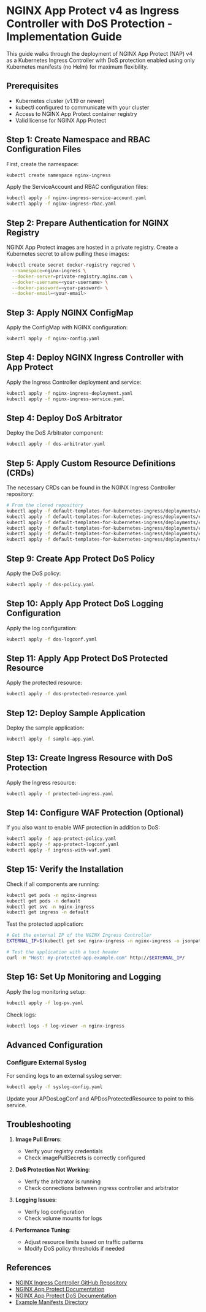 # NGINX App Protect v4 as Ingress Controller with DoS Protection - Implementation Guide

This guide walks through the deployment of NGINX App Protect (NAP) v4 as a Kubernetes Ingress Controller with DoS protection enabled using only Kubernetes manifests (no Helm) for maximum flexibility.

## Prerequisites

- Kubernetes cluster (v1.19 or newer)
- kubectl configured to communicate with your cluster
- Access to NGINX App Protect container registry
- Valid license for NGINX App Protect

## Step 1: Create Namespace and RBAC Configuration Files

First, create the namespace:

```bash
kubectl create namespace nginx-ingress
```

Apply the ServiceAccount and RBAC configuration files:

```bash
kubectl apply -f nginx-ingress-service-account.yaml
kubectl apply -f nginx-ingress-rbac.yaml
```

## Step 2: Prepare Authentication for NGINX Registry

NGINX App Protect images are hosted in a private registry. Create a Kubernetes secret to allow pulling these images:

```bash
kubectl create secret docker-registry regcred \
  --namespace=nginx-ingress \
  --docker-server=private-registry.nginx.com \
  --docker-username=<your-username> \
  --docker-password=<your-password> \
  --docker-email=<your-email>
```

## Step 3: Apply NGINX ConfigMap

Apply the ConfigMap with NGINX configuration:

```bash
kubectl apply -f nginx-config.yaml
```

## Step 4: Deploy NGINX Ingress Controller with App Protect

Apply the Ingress Controller deployment and service:

```bash
kubectl apply -f nginx-ingress-deployment.yaml
kubectl apply -f nginx-ingress-service.yaml
```

## Step 4: Deploy DoS Arbitrator

Deploy the DoS Arbitrator component:

```bash
kubectl apply -f dos-arbitrator.yaml
```

## Step 5: Apply Custom Resource Definitions (CRDs)

The necessary CRDs can be found in the NGINX Ingress Controller repository:

```bash
# From the cloned repository
kubectl apply -f default-templates-for-kubernetes-ingress/deployments/common/crds/appprotect.f5.com_aplogconfs.yaml
kubectl apply -f default-templates-for-kubernetes-ingress/deployments/common/crds/appprotect.f5.com_appolicies.yaml
kubectl apply -f default-templates-for-kubernetes-ingress/deployments/common/crds/appprotect.f5.com_apusersigs.yaml
kubectl apply -f default-templates-for-kubernetes-ingress/deployments/common/crds/appprotectdos.f5.com_apdoslogconfs.yaml
kubectl apply -f default-templates-for-kubernetes-ingress/deployments/common/crds/appprotectdos.f5.com_apdospolicies.yaml
kubectl apply -f default-templates-for-kubernetes-ingress/deployments/common/crds/appprotectdos.f5.com_dosprotectedresources.yaml
```

## Step 9: Create App Protect DoS Policy

Apply the DoS policy:

```bash
kubectl apply -f dos-policy.yaml
```

## Step 10: Apply App Protect DoS Logging Configuration

Apply the log configuration:

```bash
kubectl apply -f dos-logconf.yaml
```

## Step 11: Apply App Protect DoS Protected Resource

Apply the protected resource:

```bash
kubectl apply -f dos-protected-resource.yaml
```

## Step 12: Deploy Sample Application

Deploy the sample application:

```bash
kubectl apply -f sample-app.yaml
```

## Step 13: Create Ingress Resource with DoS Protection

Apply the Ingress resource:

```bash
kubectl apply -f protected-ingress.yaml
```

## Step 14: Configure WAF Protection (Optional)

If you also want to enable WAF protection in addition to DoS:

```bash
kubectl apply -f app-protect-policy.yaml
kubectl apply -f app-protect-logconf.yaml
kubectl apply -f ingress-with-waf.yaml
```

## Step 15: Verify the Installation

Check if all components are running:

```bash
kubectl get pods -n nginx-ingress
kubectl get pods -n default
kubectl get svc -n nginx-ingress
kubectl get ingress -n default
```

Test the protected application:

```bash
# Get the external IP of the NGINX Ingress Controller
EXTERNAL_IP=$(kubectl get svc nginx-ingress -n nginx-ingress -o jsonpath='{.status.loadBalancer.ingress[0].ip}')

# Test the application with a host header
curl -H "Host: my-protected-app.example.com" http://$EXTERNAL_IP/
```

## Step 16: Set Up Monitoring and Logging

Apply the log monitoring setup:

```bash
kubectl apply -f log-pv.yaml
```

Check logs:

```bash
kubectl logs -f log-viewer -n nginx-ingress
```

## Advanced Configuration

### Configure External Syslog

For sending logs to an external syslog server:

```bash
kubectl apply -f syslog-config.yaml
```

Update your APDosLogConf and APDosProtectedResource to point to this service.

## Troubleshooting

1. **Image Pull Errors**:

   - Verify your registry credentials
   - Check imagePullSecrets is correctly configured

2. **DoS Protection Not Working**:

   - Verify the arbitrator is running
   - Check connections between ingress controller and arbitrator

3. **Logging Issues**:

   - Verify log configuration
   - Check volume mounts for logs

4. **Performance Tuning**:
   - Adjust resource limits based on traffic patterns
   - Modify DoS policy thresholds if needed

## References

- [NGINX Ingress Controller GitHub Repository](https://github.com/nginxinc/kubernetes-ingress)
- [NGINX App Protect Documentation](https://docs.nginx.com/nginx-app-protect/)
- [NGINX App Protect DoS Documentation](https://docs.nginx.com/nginx-app-protect-dos/)
- [Example Manifests Directory](https://github.com/nginxinc/kubernetes-ingress/tree/main/examples/custom-resources/app-protect-dos)
